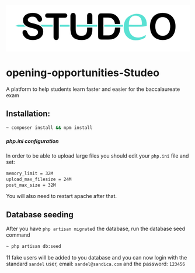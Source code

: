 ![Studeo Logo](public/images/logo.png)
# opening-opportunities-Studeo
A platform to help students learn faster and easier for the baccalaureate exam


## Installation:
```bash
~ composer install && npm install
```
##### php.ini configuration
In order to be able to upload large files you should edit your `php.ini` file and set:
```apacheconfig
memory_limit = 32M
upload_max_filesize = 24M
post_max_size = 32M
```
You will also need to restart apache after that.

## Database seeding
After you have `php artisan migrate`d the database, run the database seed command
```bash
~ php artisan db:seed
```

11 fake users will be added to you database and you can now login with the standard `sandel` user, email: `sandel@sandica.com` and the password: `123456`
